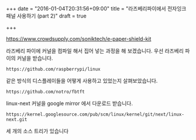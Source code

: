 +++
date = "2016-01-04T20:31:56+09:00"
title = "라즈베리파이에서 전자잉크 패널 사용하기 (part 2)"
draft = true

+++

https://www.crowdsupply.com/soniktech/e-paper-shield-kit

라즈베리 파이에 커널을 컴파일 해서 집어 넣는 과정을 해 보겠습니다.
우선 라즈베리 파이의 커널을 받습니다.

    https://github.com/raspberrypi/linux

같은 방식의 디스플레이들을 어떻게 사용하고 있었는지 살펴보았습니다.

    https://github.com/notro/fbtft

linux-next 커널을 google mirror 에서 다운로드 받습니다.

    https://kernel.googlesource.com/pub/scm/linux/kernel/git/next/linux-next.git

세 개의 소스 트리가 있습니다

